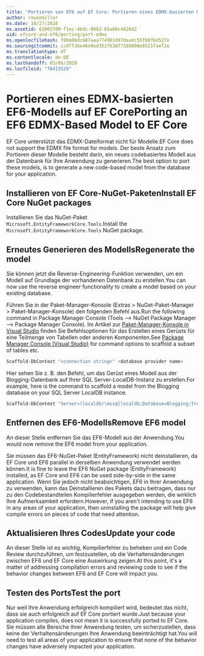 ```yaml
---
title: 'Portieren von EF6 auf EF Core: Portieren eines EDMX-basierten Modells'
author: rowanmiller
ms.date: 10/27/2016
ms.assetid: 63003709-f1ec-4bdc-8083-65a60c4826d2
uid: efcore-and-ef6/porting/port-edmx
ms.openlocfilehash: f0bb06dc687aaa774981d97daadc55f00fbd527e
ms.sourcegitcommit: cc0ff36e46e9ed3527638f7208000e8521faef2e
ms.translationtype: HT
ms.contentlocale: de-DE
ms.lasthandoff: 03/06/2020
ms.locfileid: "78413528"
---
```

# <a name="porting-an-ef6-edmx-based-model-to-ef-core"></a><span data-ttu-id="cc1dd-102">Portieren eines EDMX-basierten EF6-Modells auf EF Core</span><span class="sxs-lookup"><span data-stu-id="cc1dd-102">Porting an EF6 EDMX-Based Model to EF Core</span></span>

<span data-ttu-id="cc1dd-103">EF Core unterstützt das EDMX-Dateiformat nicht für Modelle.</span><span class="sxs-lookup"><span data-stu-id="cc1dd-103">EF Core does not support the EDMX file format for models.</span></span> <span data-ttu-id="cc1dd-104">Der beste Ansatz zum Portieren dieser Modelle besteht darin, ein neues codebasiertes Modell aus der Datenbank für Ihre Anwendung zu generieren.</span><span class="sxs-lookup"><span data-stu-id="cc1dd-104">The best option to port these models, is to generate a new code-based model from the database for your application.</span></span>

## <a name="install-ef-core-nuget-packages"></a><span data-ttu-id="cc1dd-105">Installieren von EF Core-NuGet-Paketen</span><span class="sxs-lookup"><span data-stu-id="cc1dd-105">Install EF Core NuGet packages</span></span>

<span data-ttu-id="cc1dd-106">Installieren Sie das NuGet-Paket `Microsoft.EntityFrameworkCore.Tools`.</span><span class="sxs-lookup"><span data-stu-id="cc1dd-106">Install the `Microsoft.EntityFrameworkCore.Tools` NuGet package.</span></span>

## <a name="regenerate-the-model"></a><span data-ttu-id="cc1dd-107">Erneutes Generieren des Modells</span><span class="sxs-lookup"><span data-stu-id="cc1dd-107">Regenerate the model</span></span>

<span data-ttu-id="cc1dd-108">Sie können jetzt die Reverse-Engineering-Funktion verwenden, um ein Modell auf Grundlage der vorhandenen Datenbank zu erstellen.</span><span class="sxs-lookup"><span data-stu-id="cc1dd-108">You can now use the reverse engineer functionality to create a model based on your existing database.</span></span>

<span data-ttu-id="cc1dd-109">Führen Sie in der Paket-Manager-Konsole (Extras > NuGet-Paket-Manager > Paket-Manager-Konsole) den folgenden Befehl aus.</span><span class="sxs-lookup"><span data-stu-id="cc1dd-109">Run the following command in Package Manager Console (Tools –> NuGet Package Manager –> Package Manager Console).</span></span> <span data-ttu-id="cc1dd-110">Im Artikel zur [Paket-Manager-Konsole in Visual Studio](../../core/miscellaneous/cli/powershell.md) finden Sie Befehlsoptionen für das Erstellen eines Gerüsts für eine Teilmenge von Tabellen oder anderen Komponenten.</span><span class="sxs-lookup"><span data-stu-id="cc1dd-110">See [Package Manager Console (Visual Studio)](../../core/miscellaneous/cli/powershell.md) for command options to scaffold a subset of tables etc.</span></span>

``` powershell
Scaffold-DbContext "<connection string>" <database provider name>
```

<span data-ttu-id="cc1dd-111">Hier sehen Sie z. B. den Befehl, um das Gerüst eines Modell aus der Blogging-Datenbank auf Ihrer SQL Server-LocalDB-Instanz zu erstellen.</span><span class="sxs-lookup"><span data-stu-id="cc1dd-111">For example, here is the command to scaffold a model from the Blogging database on your SQL Server LocalDB instance.</span></span>

``` powershell
Scaffold-DbContext "Server=(localdb)\mssqllocaldb;Database=Blogging;Trusted_Connection=True;" Microsoft.EntityFrameworkCore.SqlServer
```

## <a name="remove-ef6-model"></a><span data-ttu-id="cc1dd-112">Entfernen des EF6-Modells</span><span class="sxs-lookup"><span data-stu-id="cc1dd-112">Remove EF6 model</span></span>

<span data-ttu-id="cc1dd-113">An dieser Stelle entfernen Sie das EF6-Modell aus der Anwendung.</span><span class="sxs-lookup"><span data-stu-id="cc1dd-113">You would now remove the EF6 model from your application.</span></span>

<span data-ttu-id="cc1dd-114">Sie müssen das EF6-NuGet-Paket (EntityFramework) nicht deinstallieren, da EF Core und EF6 parallel in derselben Anwendung verwendet werden können.</span><span class="sxs-lookup"><span data-stu-id="cc1dd-114">It is fine to leave the EF6 NuGet package (EntityFramework) installed, as EF Core and EF6 can be used side-by-side in the same application.</span></span> <span data-ttu-id="cc1dd-115">Wenn Sie jedoch nicht beabsichtigen, EF6 in Ihrer Anwendung zu verwenden, kann das Deinstallieren des Pakets dazu beitragen, dass nur zu den Codebestandteilen Kompilierfehler ausgegeben werden, die wirklich Ihre Aufmerksamkeit erfordern.</span><span class="sxs-lookup"><span data-stu-id="cc1dd-115">However, if you aren't intending to use EF6 in any areas of your application, then uninstalling the package will help give compile errors on pieces of code that need attention.</span></span>

## <a name="update-your-code"></a><span data-ttu-id="cc1dd-116">Aktualisieren Ihres Codes</span><span class="sxs-lookup"><span data-stu-id="cc1dd-116">Update your code</span></span>

<span data-ttu-id="cc1dd-117">An dieser Stelle ist es wichtig, Kompilierfehler zu beheben und ein Code Review durchzuführen, um festzustellen, ob die Verhaltensänderungen zwischen EF6 und EF Core eine Auswirkung zeigen.</span><span class="sxs-lookup"><span data-stu-id="cc1dd-117">At this point, it's a matter of addressing compilation errors and reviewing code to see if the behavior changes between EF6 and EF Core will impact you.</span></span>

## <a name="test-the-port"></a><span data-ttu-id="cc1dd-118">Testen des Ports</span><span class="sxs-lookup"><span data-stu-id="cc1dd-118">Test the port</span></span>

<span data-ttu-id="cc1dd-119">Nur weil Ihre Anwendung erfolgreich kompiliert wird, bedeutet das nicht, dass sie auch erfolgreich auf EF Core portiert wurde.</span><span class="sxs-lookup"><span data-stu-id="cc1dd-119">Just because your application compiles, does not mean it is successfully ported to EF Core.</span></span> <span data-ttu-id="cc1dd-120">Sie müssen alle Bereiche Ihrer Anwendung testen, um sicherzustellen, dass keine der Verhaltensänderungen Ihre Anwendung beeinträchtigt hat.</span><span class="sxs-lookup"><span data-stu-id="cc1dd-120">You will need to test all areas of your application to ensure that none of the behavior changes have adversely impacted your application.</span></span>
